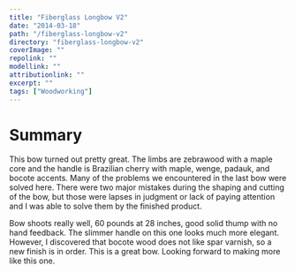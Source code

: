 ```yaml
---
title: "Fiberglass Longbow V2"
date: "2014-03-18"
path: "/fiberglass-longbow-v2"
directory: "fiberglass-longbow-v2"
coverImage: ""
repolink: ""
modellink: ""
attributionlink: ""
excerpt: ""
tags: ["Woodworking"]
---
```


# Summary

This bow turned out pretty great. The limbs are zebrawood with a maple core and the handle is Brazilian cherry with maple, wenge, padauk, and bocote accents. Many of the problems we encountered in the last bow were solved here. There were two major mistakes during the shaping and cutting of the bow, but those were lapses in judgment or lack of paying attention and I was able to solve them by the finished product.

Bow shoots really well, 60 pounds at 28 inches, good solid thump with no hand feedback. The slimmer handle on this one looks much more elegant. However, I discovered that bocote wood does not like spar varnish, so a new finish is in order. This is a great bow. Looking forward to making more like this one.
